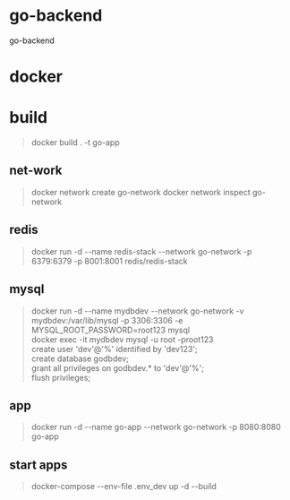 # go-backend
go-backend

# docker
# build
> docker build . -t go-app
## net-work
> docker network create go-network
> docker network inspect go-network
## redis
> docker run -d --name redis-stack --network go-network -p 6379:6379 -p 8001:8001 redis/redis-stack
## mysql
> docker run -d --name mydbdev --network go-network -v mydbdev:/var/lib/mysql -p 3306:3306 -e MYSQL_ROOT_PASSWORD=root123 mysql <br/>
> docker exec -it mydbdev mysql -u root -proot123 <br/>
> create user 'dev'@'%' identified by 'dev123'; <br/>
> create database godbdev; <br/>
> grant all privileges on godbdev.*  to 'dev'@'%'; <br/>
> flush privileges; <br/>
## app
> docker run -d --name go-app --network go-network -p 8080:8080 go-app
## start apps
> docker-compose --env-file .env_dev up -d --build
